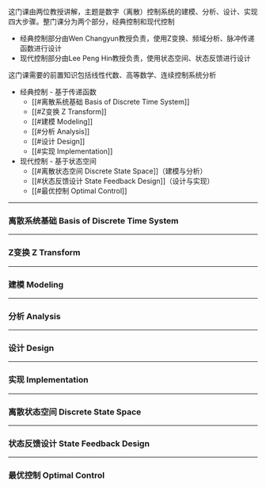 这门课由两位教授讲解，主题是数字（离散）控制系统的建模、分析、设计、实现四大步骤。整门课分为两个部分，经典控制和现代控制

+ 经典控制部分由Wen Changyun教授负责，使用Z变换、频域分析、脉冲传递函数进行设计
+ 现代控制部分由Lee Peng Hin教授负责，使用状态空间、状态反馈进行设计

这门课需要的前置知识包括线性代数、高等数学、连续控制系统分析

+ 经典控制 - 基于传递函数
	+ [[#离散系统基础 Basis of Discrete Time System]]
	+ [[#Z变换 Z Transform]]
	+ [[#建模 Modeling]]
	+ [[#分析 Analysis]]
	+ [[#设计 Design]]
	+ [[#实现 Implementation]]
+ 现代控制 - 基于状态空间
	+ [[#离散状态空间 Discrete State Space]]（建模与分析）
	+ [[#状态反馈设计 State Feedback Design]]（设计与实现）
	+ [[#最优控制 Optimal Control]]

---
### 离散系统基础 Basis of Discrete Time System


---
### Z变换 Z Transform



---
### 建模 Modeling



---
### 分析 Analysis



---
### 设计 Design



---
### 实现 Implementation



---
### 离散状态空间 Discrete State Space



---
### 状态反馈设计 State Feedback Design



---
### 最优控制 Optimal Control